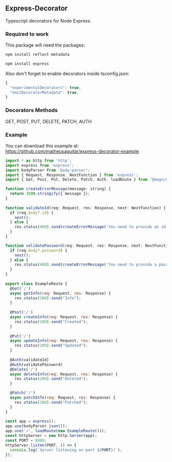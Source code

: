 ## Express-Decorator

Typescript decorators for Node Express.

### Required to work

This package will need the packages:

```javascript
npm install reflect-metadata
```

```javascript
npm install express
```

Also don't forget to enable decorators inside tsconfig.json:

```javascript
{
  "experimentalDecorators": true,
  "emitDecoratorMetadata": true,
}
```

### Decorators Methods
GET, POST, PUT, DELETE, PATCH, AUTH 

### Example

You can download this example at: https://github.com/matheusaguilar/express-decorator-example

```javascript
import * as http from 'http';
import express from 'express';
import bodyParser from 'body-parser';
import { Request, Response, NextFunction } from 'express';
import { Get, Post, Put, Delete, Patch, Auth, loadRoute } from '@magn/express-decorator';

function createErrorMessage(message: string) {
  return JSON.stringify({ message });
}
 
function validateId(req: Request, res: Response, next: NextFunction) {
  if (req.body?.id) {
    next();  
  } else {
    res.status(400).send(createErrorMessage('You need to provide an id on the body params to access this endpoint.'));
  }
}

function validatePassword(req: Request, res: Response, next: NextFunction) {
  if (req.body?.password) {
    next();  
  } else {
    res.status(400).send(createErrorMessage('You need to provide a password on the body params to access this endpoint.'));
  }
}
 
export class ExampleRoute {
  @Get('/') 
  async getInfo(req: Request, res: Response) {
    res.status(200).send("Info");
  }
 
  @Post('/')
  async createInfo(req: Request, res: Response) {
    res.status(200).send("Created");
  }
 
  @Put('/')
  async updateInfo(req: Request, res: Response) {
    res.status(200).send("Updated");
  }
 
  @Auth(validateId)
  @Auth(validatePassword)
  @Delete('/')
  async deleteInfo(req: Request, res: Response) {
    res.status(200).send("Deleted");
  }

  @Patch('/')
  async patchInfo(req: Request, res: Response) {
    res.status(200).send("Patched");
  }
}
 
const app = express();
app.use(bodyParser.json());
app.use('/', loadRoute(new ExampleRoute()));
const httpServer = new http.Server(app);
const PORT = 8080;
httpServer.listen(PORT, () => {
  console.log(`Server listening on port ${PORT}!`);
});
```